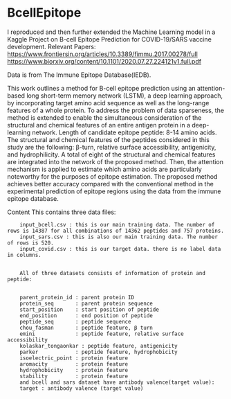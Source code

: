 # BcellEpitope
I reproduced and then further extended the Machine Learning model in a Kaggle Project on B-cell Epitope Prediction for COVID-19/SARS vaccine development.
Relevant Papers:
https://www.frontiersin.org/articles/10.3389/fimmu.2017.00278/full
https://www.biorxiv.org/content/10.1101/2020.07.27.224121v1.full.pdf

Data is from The Immune Epitope Database(IEDB).

This work outlines a method for B-cell epitope prediction using an attention-based long short-term memory network (LSTM), a deep learning approach, by incorporating target amino acid sequence as well as the long-range features of a whole protein. To address the problem of data sparseness, the method is extended to enable the simultaneous consideration of the structural and chemical features of an entire antigen protein in a deep-learning network. Length of candidate epitope peptide: 8-14 amino acids.
The structural and chemical features of the peptides considered in this study are the following: β-turn, relative surface accessibility, antigenicity, and hydrophilicity.  A total of eight of the structural and chemical features are integrated into the network of the proposed method. Then, the attention mechanism is applied to estimate which amino acids are particularly noteworthy for the purposes of epitope estimation. The proposed method achieves better accuracy compared with the conventional method in the experimental prediction of epitope regions using the data from the immune epitope database.


Content
		This contains three data files:
		

		input_bcell.csv : this is our main training data. The number of rows is 14387 for all combinations of 14362 peptides and 757 proteins.
		input_sars.csv : this is also our main training data. The number of rows is 520.
		input_covid.csv : this is our target data. there is no label data in columns.
		

		All of three datasets consists of information of protein and peptide:
		

		parent_protein_id : parent protein ID
		protein_seq       : parent protein sequence
		start_position    : start position of peptide
		end_position      : end position of peptide
		peptide_seq       : peptide sequence
		chou_fasman       : peptide feature, β turn
		emini             : peptide feature, relative surface accessibility
		kolaskar_tongaonkar : peptide feature, antigenicity
		parker            : peptide feature, hydrophobicity
		isoelectric_point : protein feature
		aromacity         : protein feature
		hydrophobicity    : protein feature
		stability         : protein feature
		and bcell and sars dataset have antibody valence(target value):
		target : antibody valence (target value)
    
    


